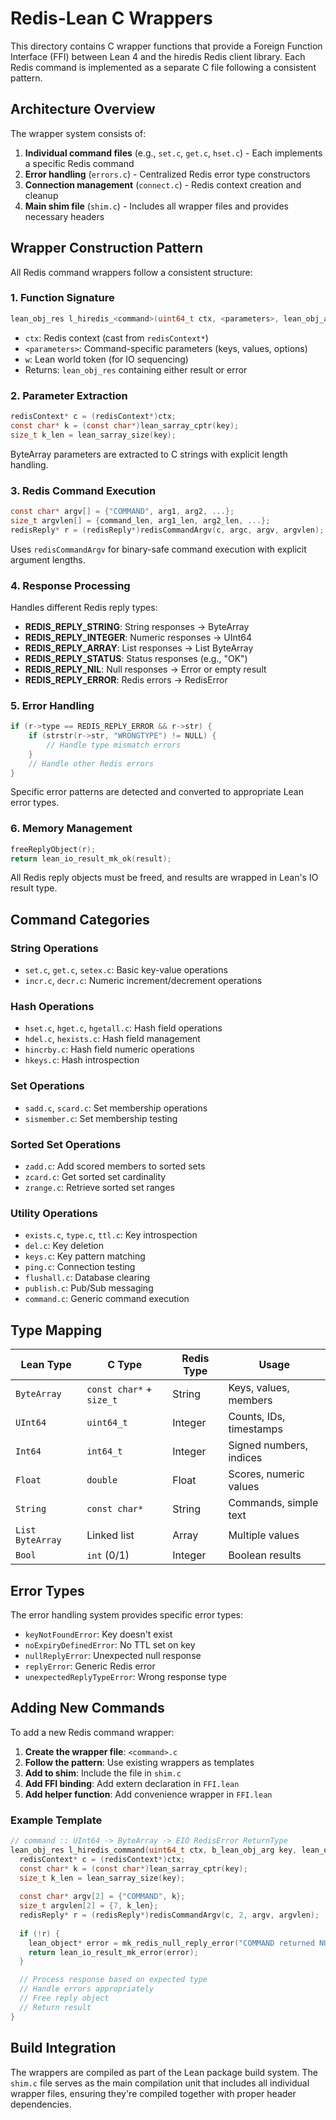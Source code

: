 # Redis-Lean C Wrappers

This directory contains C wrapper functions that provide a Foreign Function Interface (FFI) between Lean 4 and the hiredis Redis client library. Each Redis command is implemented as a separate C file following a consistent pattern.

## Architecture Overview

The wrapper system consists of:

1. **Individual command files** (e.g., `set.c`, `get.c`, `hset.c`) - Each implements a specific Redis command
2. **Error handling** (`errors.c`) - Centralized Redis error type constructors
3. **Connection management** (`connect.c`) - Redis context creation and cleanup
4. **Main shim file** (`shim.c`) - Includes all wrapper files and provides necessary headers

## Wrapper Construction Pattern

All Redis command wrappers follow a consistent structure:

### 1. Function Signature
```c
lean_obj_res l_hiredis_<command>(uint64_t ctx, <parameters>, lean_obj_arg w)
```

- `ctx`: Redis context (cast from `redisContext*`)
- `<parameters>`: Command-specific parameters (keys, values, options)
- `w`: Lean world token (for IO sequencing)
- Returns: `lean_obj_res` containing either result or error

### 2. Parameter Extraction
```c
redisContext* c = (redisContext*)ctx;
const char* k = (const char*)lean_sarray_cptr(key);
size_t k_len = lean_sarray_size(key);
```

ByteArray parameters are extracted to C strings with explicit length handling.

### 3. Redis Command Execution
```c
const char* argv[] = {"COMMAND", arg1, arg2, ...};
size_t argvlen[] = {command_len, arg1_len, arg2_len, ...};
redisReply* r = (redisReply*)redisCommandArgv(c, argc, argv, argvlen);
```

Uses `redisCommandArgv` for binary-safe command execution with explicit argument lengths.

### 4. Response Processing
Handles different Redis reply types:

- **REDIS_REPLY_STRING**: String responses → ByteArray
- **REDIS_REPLY_INTEGER**: Numeric responses → UInt64
- **REDIS_REPLY_ARRAY**: List responses → List ByteArray
- **REDIS_REPLY_STATUS**: Status responses (e.g., "OK")
- **REDIS_REPLY_NIL**: Null responses → Error or empty result
- **REDIS_REPLY_ERROR**: Redis errors → RedisError

### 5. Error Handling
```c
if (r->type == REDIS_REPLY_ERROR && r->str) {
    if (strstr(r->str, "WRONGTYPE") != NULL) {
        // Handle type mismatch errors
    }
    // Handle other Redis errors
}
```

Specific error patterns are detected and converted to appropriate Lean error types.

### 6. Memory Management
```c
freeReplyObject(r);
return lean_io_result_mk_ok(result);
```

All Redis reply objects must be freed, and results are wrapped in Lean's IO result type.

## Command Categories

### String Operations
- `set.c`, `get.c`, `setex.c`: Basic key-value operations
- `incr.c`, `decr.c`: Numeric increment/decrement operations

### Hash Operations
- `hset.c`, `hget.c`, `hgetall.c`: Hash field operations
- `hdel.c`, `hexists.c`: Hash field management
- `hincrby.c`: Hash field numeric operations
- `hkeys.c`: Hash introspection

### Set Operations
- `sadd.c`, `scard.c`: Set membership operations
- `sismember.c`: Set membership testing

### Sorted Set Operations
- `zadd.c`: Add scored members to sorted sets
- `zcard.c`: Get sorted set cardinality
- `zrange.c`: Retrieve sorted set ranges

### Utility Operations
- `exists.c`, `type.c`, `ttl.c`: Key introspection
- `del.c`: Key deletion
- `keys.c`: Key pattern matching
- `ping.c`: Connection testing
- `flushall.c`: Database clearing
- `publish.c`: Pub/Sub messaging
- `command.c`: Generic command execution

## Type Mapping

| Lean Type | C Type | Redis Type | Usage |
|-----------|--------|------------|-------|
| `ByteArray` | `const char*` + `size_t` | String | Keys, values, members |
| `UInt64` | `uint64_t` | Integer | Counts, IDs, timestamps |
| `Int64` | `int64_t` | Integer | Signed numbers, indices |
| `Float` | `double` | Float | Scores, numeric values |
| `String` | `const char*` | String | Commands, simple text |
| `List ByteArray` | Linked list | Array | Multiple values |
| `Bool` | `int` (0/1) | Integer | Boolean results |

## Error Types

The error handling system provides specific error types:

- `keyNotFoundError`: Key doesn't exist
- `noExpiryDefinedError`: No TTL set on key
- `nullReplyError`: Unexpected null response
- `replyError`: Generic Redis error
- `unexpectedReplyTypeError`: Wrong response type

## Adding New Commands

To add a new Redis command wrapper:

1. **Create the wrapper file**: `<command>.c`
2. **Follow the pattern**: Use existing wrappers as templates
3. **Add to shim**: Include the file in `shim.c`
4. **Add FFI binding**: Add extern declaration in `FFI.lean`
5. **Add helper function**: Add convenience wrapper in `FFI.lean`

### Example Template
```c
// command :: UInt64 -> ByteArray -> EIO RedisError ReturnType
lean_obj_res l_hiredis_command(uint64_t ctx, b_lean_obj_arg key, lean_obj_arg w) {
  redisContext* c = (redisContext*)ctx;
  const char* k = (const char*)lean_sarray_cptr(key);
  size_t k_len = lean_sarray_size(key);
  
  const char* argv[2] = {"COMMAND", k};
  size_t argvlen[2] = {7, k_len};
  redisReply* r = (redisReply*)redisCommandArgv(c, 2, argv, argvlen);
  
  if (!r) {
    lean_object* error = mk_redis_null_reply_error("COMMAND returned NULL");
    return lean_io_result_mk_error(error);
  }

  // Process response based on expected type
  // Handle errors appropriately
  // Free reply object
  // Return result
}
```

## Build Integration

The wrappers are compiled as part of the Lean package build system. The `shim.c` file serves as the main compilation unit that includes all individual wrapper files, ensuring they're compiled together with proper header dependencies.

